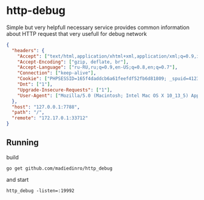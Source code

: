 # http-debug

Simple but very helpfull necessary service provides common information about HTTP request that very usefull for debug network


```json
{
  "headers": {
    "Accept": ["text/html,application/xhtml+xml,application/xml;q=0.9,image/webp,image/apng,*/*;q=0.8"],
    "Accept-Encoding": ["gzip, deflate, br"],
    "Accept-Language": ["ru-RU,ru;q=0.9,en-US;q=0.8,en;q=0.7"],
    "Connection": ["keep-alive"],
    "Cookie": ["PHPSESSID=165f4daddcb6a61feefdf52fb6d81809; _spuid=412362076355730023; uid=6385511270665158656"],
    "Dnt": ["1"],
    "Upgrade-Insecure-Requests": ["1"],
    "User-Agent": ["Mozilla/5.0 (Macintosh; Intel Mac OS X 10_13_5) AppleWebKit/537.36 (KHTML, like Gecko) Chrome/67.0.3396.99 Safari/537.36"]
  },
  "host": "127.0.0.1:7788",
  "path": "/",
  "remote": "172.17.0.1:33712"
}
```


## Running

build

```
go get github.com/madiedinro/http_debug
```

and start

```
http_debug -listen=:19992
```

